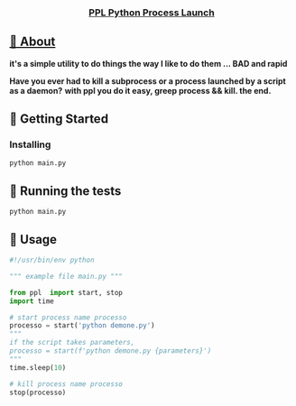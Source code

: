<p align="center">
  <a href="" rel="noopener">
</p>
<h3 align="center">PPL Python Process Launch</h3>
<div align="center">
</div>

## 🧐 About <a name = "about"></a>
**it's a simple utility to do things the way I like to do them ... BAD and rapid**

**Have you ever had to kill a subprocess or a process launched by a script as a daemon?**
**with ppl you do it easy, greep process && kill. the end.**
## 🏁 Getting Started <a name = "getting_started"></a>

### Installing
`python main.py`

## 🔧 Running the tests <a name = "tests"></a>
`python main.py`

## 🎈 Usage <a name="usage"></a>
``` python
#!/usr/bin/env python

""" example file main.py """

from ppl  import start, stop
import time

# start process name processo
processo = start('python demone.py')
""" 
if the script takes parameters, 
processo = start(f'python demone.py {parameters}')
"""
time.sleep(10)

# kill process name processo
stop(processo)
```
